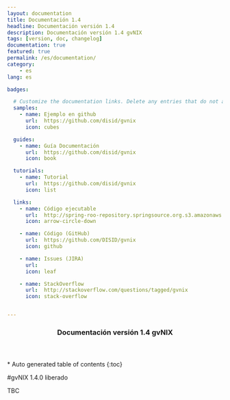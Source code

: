 ```yaml
---
layout: documentation
title: Documentación 1.4
headline: Documentación versión 1.4
description: Documentación versión 1.4 gvNIX
tags: [version, doc, changelog]
documentation: true
featured: true
permalink: /es/documentation/
category:
    - es
lang: es

badges:

  # Customize the documentation links. Delete any entries that do not apply.
  samples:
    - name: Ejemplo en github
      url:  https://github.com/disid/gvnix
      icon: cubes

  guides:
    - name: Guía Documentación
      url:  https://github.com/disid/gvnix
      icon: book

  tutorials:
    - name: Tutorial
      url:  https://github.com/disid/gvnix
      icon: list

  links:
    - name: Código ejecutable
      url:  http://spring-roo-repository.springsource.org.s3.amazonaws.com/release/ROO/spring-roo-1.3.0.RELEASE.zip
      icon: arrow-circle-down

    - name: Código (GitHub)
      url:  https://github.com/DISID/gvnix
      icon: github

    - name: Issues (JIRA)
      url:  
      icon: leaf

    - name: StackOverflow
      url:  http://stackoverflow.com/questions/tagged/gvnix
      icon: stack-overflow


---
```


<section id="table-of-contents" class="toc">
  <header>
    <h3>Documentación versión 1.4 gvNIX</h3>
  </header>
<div id="drawer" markdown="1">
*  Auto generated table of contents
{:toc}
</div>
</section><!-- /#table-of-contents -->

#gvNIX 1.4.0 liberado

TBC


